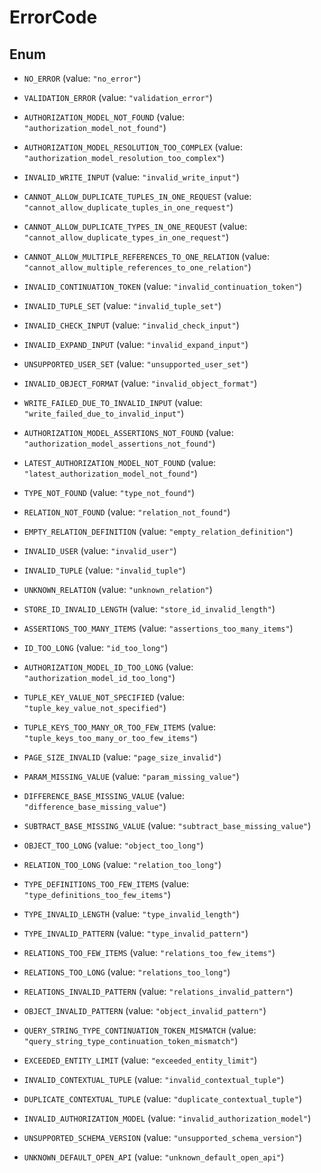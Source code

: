 

# ErrorCode

## Enum


* `NO_ERROR` (value: `"no_error"`)

* `VALIDATION_ERROR` (value: `"validation_error"`)

* `AUTHORIZATION_MODEL_NOT_FOUND` (value: `"authorization_model_not_found"`)

* `AUTHORIZATION_MODEL_RESOLUTION_TOO_COMPLEX` (value: `"authorization_model_resolution_too_complex"`)

* `INVALID_WRITE_INPUT` (value: `"invalid_write_input"`)

* `CANNOT_ALLOW_DUPLICATE_TUPLES_IN_ONE_REQUEST` (value: `"cannot_allow_duplicate_tuples_in_one_request"`)

* `CANNOT_ALLOW_DUPLICATE_TYPES_IN_ONE_REQUEST` (value: `"cannot_allow_duplicate_types_in_one_request"`)

* `CANNOT_ALLOW_MULTIPLE_REFERENCES_TO_ONE_RELATION` (value: `"cannot_allow_multiple_references_to_one_relation"`)

* `INVALID_CONTINUATION_TOKEN` (value: `"invalid_continuation_token"`)

* `INVALID_TUPLE_SET` (value: `"invalid_tuple_set"`)

* `INVALID_CHECK_INPUT` (value: `"invalid_check_input"`)

* `INVALID_EXPAND_INPUT` (value: `"invalid_expand_input"`)

* `UNSUPPORTED_USER_SET` (value: `"unsupported_user_set"`)

* `INVALID_OBJECT_FORMAT` (value: `"invalid_object_format"`)

* `WRITE_FAILED_DUE_TO_INVALID_INPUT` (value: `"write_failed_due_to_invalid_input"`)

* `AUTHORIZATION_MODEL_ASSERTIONS_NOT_FOUND` (value: `"authorization_model_assertions_not_found"`)

* `LATEST_AUTHORIZATION_MODEL_NOT_FOUND` (value: `"latest_authorization_model_not_found"`)

* `TYPE_NOT_FOUND` (value: `"type_not_found"`)

* `RELATION_NOT_FOUND` (value: `"relation_not_found"`)

* `EMPTY_RELATION_DEFINITION` (value: `"empty_relation_definition"`)

* `INVALID_USER` (value: `"invalid_user"`)

* `INVALID_TUPLE` (value: `"invalid_tuple"`)

* `UNKNOWN_RELATION` (value: `"unknown_relation"`)

* `STORE_ID_INVALID_LENGTH` (value: `"store_id_invalid_length"`)

* `ASSERTIONS_TOO_MANY_ITEMS` (value: `"assertions_too_many_items"`)

* `ID_TOO_LONG` (value: `"id_too_long"`)

* `AUTHORIZATION_MODEL_ID_TOO_LONG` (value: `"authorization_model_id_too_long"`)

* `TUPLE_KEY_VALUE_NOT_SPECIFIED` (value: `"tuple_key_value_not_specified"`)

* `TUPLE_KEYS_TOO_MANY_OR_TOO_FEW_ITEMS` (value: `"tuple_keys_too_many_or_too_few_items"`)

* `PAGE_SIZE_INVALID` (value: `"page_size_invalid"`)

* `PARAM_MISSING_VALUE` (value: `"param_missing_value"`)

* `DIFFERENCE_BASE_MISSING_VALUE` (value: `"difference_base_missing_value"`)

* `SUBTRACT_BASE_MISSING_VALUE` (value: `"subtract_base_missing_value"`)

* `OBJECT_TOO_LONG` (value: `"object_too_long"`)

* `RELATION_TOO_LONG` (value: `"relation_too_long"`)

* `TYPE_DEFINITIONS_TOO_FEW_ITEMS` (value: `"type_definitions_too_few_items"`)

* `TYPE_INVALID_LENGTH` (value: `"type_invalid_length"`)

* `TYPE_INVALID_PATTERN` (value: `"type_invalid_pattern"`)

* `RELATIONS_TOO_FEW_ITEMS` (value: `"relations_too_few_items"`)

* `RELATIONS_TOO_LONG` (value: `"relations_too_long"`)

* `RELATIONS_INVALID_PATTERN` (value: `"relations_invalid_pattern"`)

* `OBJECT_INVALID_PATTERN` (value: `"object_invalid_pattern"`)

* `QUERY_STRING_TYPE_CONTINUATION_TOKEN_MISMATCH` (value: `"query_string_type_continuation_token_mismatch"`)

* `EXCEEDED_ENTITY_LIMIT` (value: `"exceeded_entity_limit"`)

* `INVALID_CONTEXTUAL_TUPLE` (value: `"invalid_contextual_tuple"`)

* `DUPLICATE_CONTEXTUAL_TUPLE` (value: `"duplicate_contextual_tuple"`)

* `INVALID_AUTHORIZATION_MODEL` (value: `"invalid_authorization_model"`)

* `UNSUPPORTED_SCHEMA_VERSION` (value: `"unsupported_schema_version"`)

* `UNKNOWN_DEFAULT_OPEN_API` (value: `"unknown_default_open_api"`)




